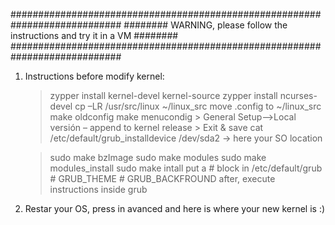 ############################################################################
######## WARNING, please follow the instructions and try it in a VM ########
############################################################################

1. Instructions before modify kernel:

	> zypper install kernel-devel kernel-source 
	> zypper install ncurses-devel
	> cp –LR /usr/src/linux ~/linux_src
	move .config to ~/linux_src
	> make oldconfig
	> make menucondig
		> General Setup-->Local versión – append to kernel release
		> Exit & save
	> cat /etc/default/grub_installdevice
		/dev/sda2 -> here your SO location

	> sudo make bzImage
	> sudo make modules
	> sudo make modules_install
	> sudo make intall
	put a # block in /etc/default/grub
		# GRUB_THEME
		# GRUB_BACKFROUND
	after, execute instructions inside grub

2. Restar your OS, press in avanced and here is where your new kernel is :)
